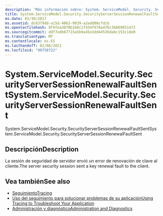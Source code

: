 ```yaml
---
description: 'Más información sobre: System. ServiceModel. Security. SecurityServerSessionRenewalFaultSent'
title: System.ServiceModel.Security.SecurityServerSessionRenewalFaultSent
ms.date: 03/30/2017
ms.assetid: dc6379dd-a15d-4063-9939-a2edd08cfdcb
ms.openlocfilehash: 8f4fea3078b1b8c1f434f978a476c36669051472
ms.sourcegitcommit: ddf7edb67715a5b9a45e3dd44536dabc153c1de0
ms.translationtype: MT
ms.contentlocale: es-ES
ms.lasthandoff: 02/06/2021
ms.locfileid: "99758722"
---
```

# <a name="systemservicemodelsecuritysecurityserversessionrenewalfaultsent"></a><span data-ttu-id="d93a4-103">System.ServiceModel.Security.SecurityServerSessionRenewalFaultSent</span><span class="sxs-lookup"><span data-stu-id="d93a4-103">System.ServiceModel.Security.SecurityServerSessionRenewalFaultSent</span></span>

<span data-ttu-id="d93a4-104">System.ServiceModel.Security.SecurityServerSessionRenewalFaultSent</span><span class="sxs-lookup"><span data-stu-id="d93a4-104">System.ServiceModel.Security.SecurityServerSessionRenewalFaultSent</span></span>  
  
## <a name="description"></a><span data-ttu-id="d93a4-105">Descripción</span><span class="sxs-lookup"><span data-stu-id="d93a4-105">Description</span></span>  

 <span data-ttu-id="d93a4-106">La sesión de seguridad de servidor envió un error de renovación de clave al cliente.</span><span class="sxs-lookup"><span data-stu-id="d93a4-106">The server security session sent a key renewal fault to the client.</span></span>  
  
## <a name="see-also"></a><span data-ttu-id="d93a4-107">Vea también</span><span class="sxs-lookup"><span data-stu-id="d93a4-107">See also</span></span>

- [<span data-ttu-id="d93a4-108">Seguimiento</span><span class="sxs-lookup"><span data-stu-id="d93a4-108">Tracing</span></span>](index.md)
- [<span data-ttu-id="d93a4-109">Uso del seguimiento para solucionar problemas de su aplicación</span><span class="sxs-lookup"><span data-stu-id="d93a4-109">Using Tracing to Troubleshoot Your Application</span></span>](using-tracing-to-troubleshoot-your-application.md)
- [<span data-ttu-id="d93a4-110">Administración y diagnóstico</span><span class="sxs-lookup"><span data-stu-id="d93a4-110">Administration and Diagnostics</span></span>](../index.md)
